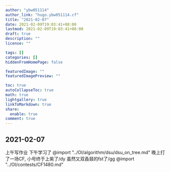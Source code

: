 ```yaml
---
author: "ybw051114"
author_link: "hugo.ybw051114.cf"
title: "2021-02-07"
date: 2021-02-09T19:03:41+08:00
lastmod: 2021-02-09T19:03:41+08:00
draft: true
description: ""
license: ""

tags: []
categories: []
hiddenFromHomePage: false

featuredImage: ""
featuredImagePreview: ""

toc: true
autoCollapseToc: true
math: true
lightgallery: true
linkToMarkdown: true
share:
  enable: true
comment: true
---
```




## 2021-02-07

上午写作业
下午学习了 
@import "../OI/algorithm/dsu/dsu_on_tree.md"
晚上打了一场CF, 小号终于上紫了/dy
虽然又双叒叕的fst了/gg
@import "../OI/contests/CF1480.md"
